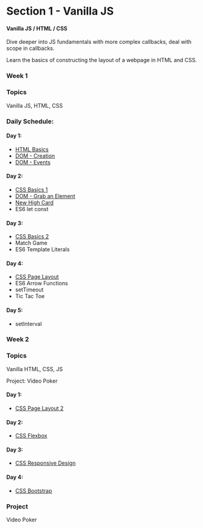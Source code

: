 # Section 1  - Vanilla JS

#### Vanilla JS / HTML / CSS

Dive deeper into JS fundamentals with more complex callbacks, deal with scope in callbacks.

Learn the basics of constructing the layout of a webpage in HTML and CSS.

### Week 1

### Topics

Vanilla JS, HTML, CSS

### Daily Schedule:

#### Day 1:

* [HTML Basics](../section-1-front-end-basics/html-and-css.md#free-code-camp-html)
* [DOM - Creation](../section-1-front-end-basics/dom-review/creating-elements.md)
* [DOM - Events](../section-1-front-end-basics/dom-review/events.md)

#### Day 2:

* [CSS Basics 1](../section-1-front-end-basics/html-and-css.md#free-code-camp-css)
* [DOM - Grab an Element](../section-1-front-end-basics/dom-review/events.md)
* [New High Card](../section-1-front-end-basics/new-high-card.md)
* ES6 let const

#### Day 3:

* [CSS Basics 2](../section-1-front-end-basics/html-and-css.md#free-code-camp-css)
* Match Game
* ES6 Template Literals

#### Day 4:

* [CSS Page Layout](../section-1-front-end-basics/html-and-css.md#css-web-page-layout)
* ES6 Arrow Functions
* setTimeout
* Tic Tac Toe

#### Day 5:

* setInterval

### Week 2

### Topics

Vanilla HTML, CSS, JS

Project: Video Poker

#### Day 1:

* [CSS Page Layout 2](../section-1-front-end-basics/html-and-css.md#css-web-page-layout)

#### Day 2:

* [CSS Flexbox](../section-1-front-end-basics/html-and-css.md#flex-box)

#### Day 3:

* [CSS Responsive Design](../section-1-front-end-basics/html-and-css.md#responsive-pages)

#### Day 4:

* [CSS Bootstrap](../section-1-front-end-basics/html-and-css.md#bootstrap)

### Project

Video Poker

